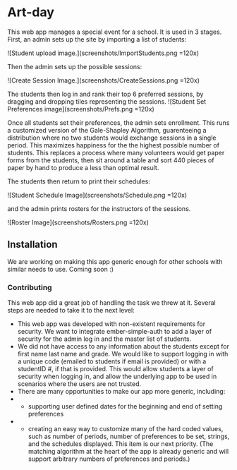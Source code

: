 # Art-day

This web app manages a special event for a school.  It is used in 3 stages.  First, an admin sets up the site by importing a list of students:

![Student upload image.](screenshots/ImportStudents.png =120x)

Then the admin sets up the possible sessions:

![Create Session Image.](screenshots/CreateSessions.png =120x)

The students then log in and rank their top 6 preferred sessions, by dragging and dropping tiles representing the sessions. 
![Student Set Preferences image](screenshots/Prefs.png =120x)

Once all students set their preferences, the admin sets enrollment.  This runs a customized version of the Gale-Shapley Algorithm, guarenteeing a distribution where no two students would exchange sessions in a single period.  This maximizes happiness for the the highest possible number of students.  This replaces a process where many volunteers would get paper forms from the students, then sit around a table and sort 440 pieces of paper by hand to produce a less than optimal result.  

The students then return to print their schedules:

![Student Schedule Image](screenshots/Schedule.png =120x)

and the admin prints rosters for the instructors of the sessions.

![Roster Image](screenshots/Rosters.png =120x)

## Installation

We are working on making this app generic enough for other schools with similar needs to use.  Coming soon :)

### Contributing

This web app did a great job of handling the task we threw at it.  Several steps are needed to take it to the next level:

* This web app was developed with non-existent requirements for security.  We want to integrate ember-simple-auth to add a layer of security for the admin log in and the master list of students.
* We did not have access to any information about the students except for first name last name and grade.  We would like to support logging in with a unique code (emailed to students if email is provided) or with a studentID #, if that is provided.  This would allow students a layer of security when logging in, and allow the underlying app to be used in scenarios where the users are not trusted.
* There are many opportunities to make our app more generic, including:  
* - supporting user defined dates for the beginning and end of setting preferences
* - creating an easy way to customize many of the hard coded values, such as number of periods, number of preferences to be set, strings, and the schedules displayed.  This item is our next priority.  (The matching algorithm at the heart of the app is already generic and will support arbitrary numbers of preferences and periods.)

